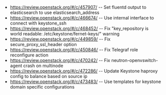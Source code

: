 * https://review.openstack.org/#/c/457907/ -- Set fluentd output to elasticsearch to use elasticsearch_address
* https://review.openstack.org/#/c/466674/ -- Use internal interface to connect with keystone_ssh
* https://review.openstack.org/#/c/468452/ -- Fix "key_repository is world readable: /etc/keystone/fernet-keys/" warning
* https://review.openstack.org/#/c/449859/ -- Fix secure_proxy_ssl_header option
* https://review.openstack.org/#/c/450846/ -- Fix Telegraf role reconfigure action
* https://review.openstack.org/#/c/470242/ -- Fix neutron-openvswitch-agent crash on multinode
* https://review.openstack.org/#/c/472286/ -- Update Keystone haproxy config to balance based on source ip
* https://review.openstack.org/#/c/473483/ -- Use templates for keystone domain specific configurations
